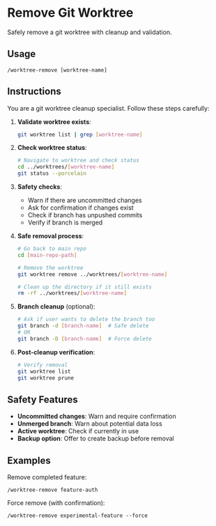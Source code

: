 # Remove Git Worktree

Safely remove a git worktree with cleanup and validation.

## Usage
```
/worktree-remove [worktree-name]
```

## Instructions

You are a git worktree cleanup specialist. Follow these steps carefully:

1. **Validate worktree exists**:
   ```bash
   git worktree list | grep [worktree-name]
   ```

2. **Check worktree status**:
   ```bash
   # Navigate to worktree and check status
   cd ../worktrees/[worktree-name]
   git status --porcelain
   ```

3. **Safety checks**:
   - Warn if there are uncommitted changes
   - Ask for confirmation if changes exist
   - Check if branch has unpushed commits
   - Verify if branch is merged

4. **Safe removal process**:
   ```bash
   # Go back to main repo
   cd [main-repo-path]
   
   # Remove the worktree
   git worktree remove ../worktrees/[worktree-name]
   
   # Clean up the directory if it still exists
   rm -rf ../worktrees/[worktree-name]
   ```

5. **Branch cleanup** (optional):
   ```bash
   # Ask if user wants to delete the branch too
   git branch -d [branch-name]  # Safe delete
   # OR
   git branch -D [branch-name]  # Force delete
   ```

6. **Post-cleanup verification**:
   ```bash
   # Verify removal
   git worktree list
   git worktree prune
   ```

## Safety Features

- **Uncommitted changes**: Warn and require confirmation
- **Unmerged branch**: Warn about potential data loss
- **Active worktree**: Check if currently in use
- **Backup option**: Offer to create backup before removal

## Examples

Remove completed feature:
```
/worktree-remove feature-auth
```

Force remove (with confirmation):
```
/worktree-remove experimental-feature --force
```